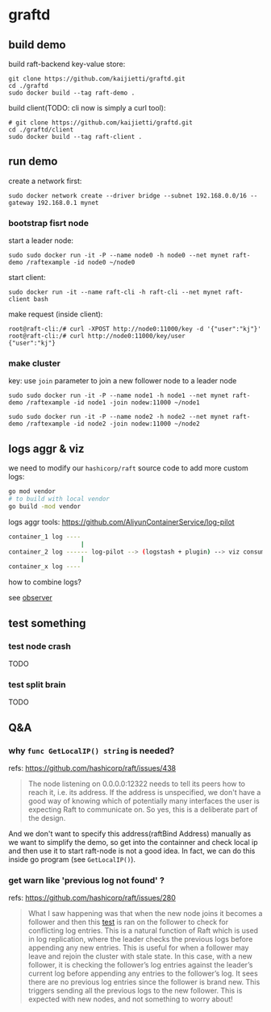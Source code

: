 # graftd

## build demo 

build raft-backend key-value store:

```shell
git clone https://github.com/kaijietti/graftd.git
cd ./graftd
sudo docker build --tag raft-demo .
```

build client(TODO: cli now is simply a curl tool):

```shell
# git clone https://github.com/kaijietti/graftd.git
cd ./graftd/client
sudo docker build --tag raft-client .
```

## run demo

create a network first:

```shell
sudo docker network create --driver bridge --subnet 192.168.0.0/16 --gateway 192.168.0.1 mynet
```

### bootstrap fisrt node

start a leader node:

```shell
sudo sudo docker run -it -P --name node0 -h node0 --net mynet raft-demo /raftexample -id node0 ~/node0
```

start client:
```shell
sudo docker run -it --name raft-cli -h raft-cli --net mynet raft-client bash
```

make request (inside client):
```
root@raft-cli:/# curl -XPOST http://node0:11000/key -d '{"user":"kj"}'
root@raft-cli:/# curl http://node0:11000/key/user                     
{"user":"kj"}
```

### make cluster

key: use `join` parameter to join a new follower node to a leader node

```shell
sudo sudo docker run -it -P --name node1 -h node1 --net mynet raft-demo /raftexample -id node1 -join nodew:11000 ~/node1

sudo sudo docker run -it -P --name node2 -h node2 --net mynet raft-demo /raftexample -id node2 -join nodew:11000 ~/node2
```

## logs aggr & viz

we need to modify our `hashicorp/raft` source code to add more custom logs:

```bash
go mod vendor
# to build with local vendor 
go build -mod vendor
```

logs aggr tools: https://github.com/AliyunContainerService/log-pilot

```bash
container_1 log ----
                    |
container_2 log ------ log-pilot --> (logstash + plugin) --> viz consumer
                    |
container_x log ----
```

how to combine logs?

see [observer](./observer/README.md)


## test something

### test node crash

TODO

### test split brain

TODO

## Q&A

### why `func GetLocalIP() string` is needed?

refs: https://github.com/hashicorp/raft/issues/438

> The node listening on 0.0.0.0:12322 needs to tell its peers how to reach it, i.e. its address. If the address is unspecified, we don't have a good way of knowing which of potentially many interfaces the user is expecting Raft to communicate on. So yes, this is a deliberate part of the design.

And we don't want to specify this address(raftBind Address) manually as we want to simplify the demo, so get into the containner and check local ip and then use it to start raft-node is not a good idea. In fact, we can do this inside go program (see `GetLocalIP()`).

### get warn like 'previous log not found' ?

refs: https://github.com/hashicorp/raft/issues/280

> What I saw happening was that when the new node joins it becomes a follower and then this [test](https://github.com/hashicorp/raft/blob/master/raft.go#L1072-L1075) is ran on the follower to check for conflicting log entries. This is a natural function of Raft which is used in log replication, where the leader checks the previous logs before appending any new entries. This is useful for when a follower may leave and rejoin the cluster with stale state. In this case, with a new follower, it is checking the follower’s log entries against the leader’s current log before appending any entries to the follower’s log. It sees there are no previous log entries since the follower is brand new. This triggers sending all the previous logs to the new follower. This is expected with new nodes, and not something to worry about!